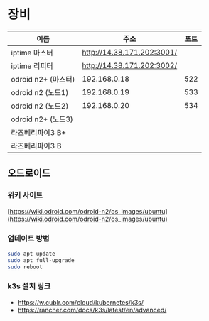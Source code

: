 # 장비

|이름|주소|포트|
|---|---|---|
|iptime 마스터|http://14.38.171.202:3001/||
|iptime 리피터|http://14.38.171.202:3002/||
|odroid n2+ (마스터)|192.168.0.18|522|
|odroid n2 (노드1)|192.168.0.19|533|
|odroid n2 (노드2)|192.168.0.20|534|
|odroid n2+ (노드3)|||
|라즈베리파이3 B+|||
|라즈베리파이3 B|||

## 오드로이드

### 위키 사이트

[https://wiki.odroid.com/odroid-n2/os_images/ubuntu](https://wiki.odroid.com/odroid-n2/os_images/ubuntu)

### 업데이트 방법

```bash
sudo apt update
sudo apt full-upgrade
sudo reboot
```

### k3s 설치 링크

* https://w.cublr.com/cloud/kubernetes/k3s/
* https://rancher.com/docs/k3s/latest/en/advanced/
